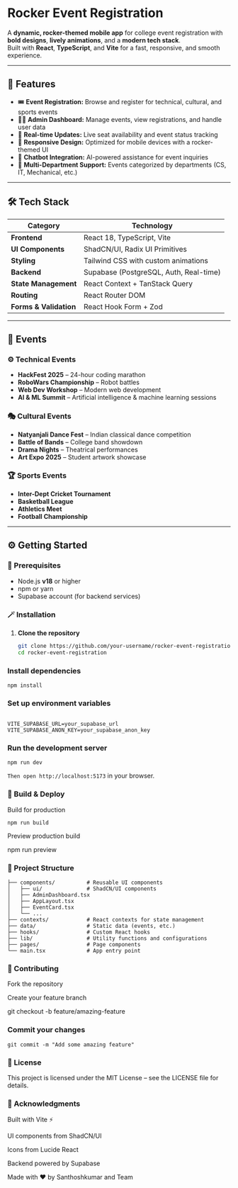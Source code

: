 
# Rocker Event Registration

A **dynamic, rocker-themed mobile app** for college event registration with **bold designs**, **lively animations**, and a **modern tech stack**.  
Built with **React**, **TypeScript**, and **Vite** for a fast, responsive, and smooth experience.

---

## 🚀 Features

- 🎟️ **Event Registration:** Browse and register for technical, cultural, and sports events  
- 🧑‍💻 **Admin Dashboard:** Manage events, view registrations, and handle user data  
- 🔄 **Real-time Updates:** Live seat availability and event status tracking  
- 📱 **Responsive Design:** Optimized for mobile devices with a rocker-themed UI  
- 🤖 **Chatbot Integration:** AI-powered assistance for event inquiries  
- 🏫 **Multi-Department Support:** Events categorized by departments (CS, IT, Mechanical, etc.)

---

## 🛠️ Tech Stack

| Category | Technology |
|-----------|-------------|
| **Frontend** | React 18, TypeScript, Vite |
| **UI Components** | ShadCN/UI, Radix UI Primitives |
| **Styling** | Tailwind CSS with custom animations |
| **Backend** | Supabase (PostgreSQL, Auth, Real-time) |
| **State Management** | React Context + TanStack Query |
| **Routing** | React Router DOM |
| **Forms & Validation** | React Hook Form + Zod |

---

## 🎉 Events

### ⚙️ Technical Events
- **HackFest 2025** – 24-hour coding marathon  
- **RoboWars Championship** – Robot battles  
- **Web Dev Workshop** – Modern web development  
- **AI & ML Summit** – Artificial intelligence & machine learning sessions  

### 🎭 Cultural Events
- **Natyanjali Dance Fest** – Indian classical dance competition  
- **Battle of Bands** – College band showdown  
- **Drama Nights** – Theatrical performances  
- **Art Expo 2025** – Student artwork showcase  

### 🏆 Sports Events
- **Inter-Dept Cricket Tournament**  
- **Basketball League**  
- **Athletics Meet**  
- **Football Championship**

---

## ⚙️ Getting Started

### 🧩 Prerequisites
- Node.js **v18** or higher  
- npm or yarn  
- Supabase account (for backend services)

### 🪄 Installation

1. **Clone the repository**
   ```bash
   git clone https://github.com/your-username/rocker-event-registration.git
   cd rocker-event-registration
### Install dependencies
```
npm install
```

### Set up environment variables

```Create a .env.local file in the root directory and add:

VITE_SUPABASE_URL=your_supabase_url
VITE_SUPABASE_ANON_KEY=your_supabase_anon_key
```

### Run the development server

```npm run dev```


```Then open http://localhost:5173```
 in your browser.

### 🧱 Build & Deploy

Build for production

```npm run build```


Preview production build

npm run preview

### 📁 Project Structure
```src/
├── components/          # Reusable UI components
│   ├── ui/              # ShadCN/UI components
│   ├── AdminDashboard.tsx
│   ├── AppLayout.tsx
│   ├── EventCard.tsx
│   └── ...
├── contexts/            # React contexts for state management
├── data/                # Static data (events, etc.)
├── hooks/               # Custom React hooks
├── lib/                 # Utility functions and configurations
├── pages/               # Page components
└── main.tsx             # App entry point
```

###  🤝 Contributing

Fork the repository

Create your feature branch

git checkout -b feature/amazing-feature


### Commit your changes

```git commit -m "Add some amazing feature"```

### 📜 License

This project is licensed under the MIT License – see the LICENSE
 file for details.

### 💖 Acknowledgments

Built with Vite ⚡

UI components from ShadCN/UI

Icons from Lucide React

Backend powered by Supabase

Made with ❤️ by Santhoshkumar and Team


